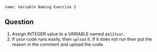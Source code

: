 ```ngMeta
name: Variable Naming Exercise 2

```

## Question
1. Assign INTEGER value to a VARIABLE named as`123var`.  
2. If your code runs easily, then `upload` it. If it does not run then put the reason in the comment and upload the code.
